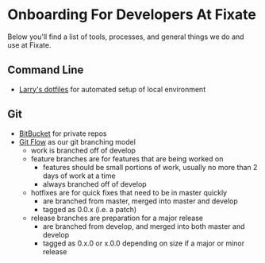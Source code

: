 # Onboarding For Developers At Fixate

Below you'll find a list of tools, processes, and general things we do and use at Fixate.

## Command Line

- [Larry's dotfiles](https://github.com/larrybotha/dotfiles) for automated setup of local environment

## Git

- [BitBucket](http://bitbucket.org) for private repos
- [Git Flow](http://danielkummer.github.io/git-flow-cheatsheet/) as our git branching model
  - work is branched off of develop
  - feature branches are for features that are being worked on
    - features should be small portions of work, usually no more than 2 days of work at a time
    - always branched off of develop
  - hotfixes are for quick fixes that need to be in master quickly
    - are branched from master, merged into master and develop
    - tagged as 0.0.x (i.e. a patch)
  - release branches are preparation for a major release
    - are branched from develop, and merged into both master and develop
    - tagged as 0.x.0 or x.0.0 depending on size if a major or minor release
